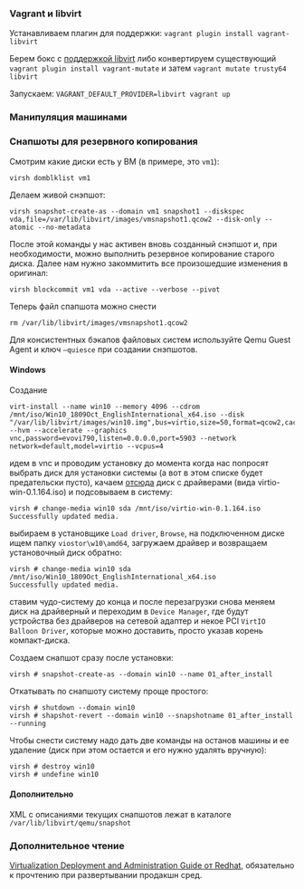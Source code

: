 ### Vagrant и libvirt

Устанавливаем плагин для поддержки: `vagrant plugin install vagrant-libvirt`

Берем бокс с [поддержкой libvirt](https://app.vagrantup.com/boxes/search?provider=libvirt) либо конвертируем существующий `vagrant plugin install vagrant-mutate` и затем `vagrant mutate trusty64 libvirt`

Запускаем: `VAGRANT_DEFAULT_PROVIDER=libvirt vagrant up`

### Манипуляция машинами

### Снапшоты для резервного копирования

Смотрим какие диски есть у ВМ (в примере, это `vm1`):

```shell
virsh domblklist vm1
```

Делаем живой снэпшот:

```shell
virsh snapshot-create-as --domain vm1 snapshot1 --diskspec vda,file=/var/lib/libvirt/images/vmsnapshot1.qcow2 --disk-only --atomic --no-metadata
```

После этой команды у нас активен вновь созданный снэпшот и, при необходимости,
можно выполнить резервное копирование старого диска. Далее нам нужно закоммитить
все произошедшие изменения в оригинал:

```shell
virsh blockcommit vm1 vda --active --verbose --pivot
```

Теперь файл спапшота можно снести

```shell
rm /var/lib/libvirt/images/vmsnapshot1.qcow2
```

Для консистентных бэкапов файловых систем используйте Qemu Guest Agent и ключ
`–quiesce` при создании снэпшотов.

#### Windows

Создание

```shell
virt-install --name win10 --memory 4096 --cdrom /mnt/iso/Win10_1809Oct_EnglishInternational_x64.iso --disk "/var/lib/libvirt/images/win10.img",bus=virtio,size=50,format=qcow2,cache=writeback --hvm --accelerate --graphics vnc,password=evovi790,listen=0.0.0.0,port=5903 --network network=default,model=virtio --vcpus=4
```

идем в vnc и проводим установку до момента когда нас попросят выбрать диск для
установки системы (а вот в этом списке будет предательски пусто), качаем
[отсюда](https://fedorapeople.org/groups/virt/virtio-win/direct-downloads/archive-virtio/)
диск с драйверами (вида virtio-win-0.1.164.iso) и подсовываем в систему:

```shell
virsh # change-media win10 sda /mnt/iso/virtio-win-0.1.164.iso
Successfully updated media.
```

выбираем в установщике `Load driver`, `Browse`, на подключенном диске ищем папку
`viostor\w10\amd64`, загружаем драйвер и возвращаем установочный диск обратно:

```shell
virsh # change-media win10 sda /mnt/iso/Win10_1809Oct_EnglishInternational_x64.iso
Successfully updated media.
```

ставим чудо-систему до конца и после перезагрузки снова меняем диск на
драйверный и переходим в `Device Manager`, где будут устройства без драйверов на
сетевой адаптер и некое PCI `VirtIO Balloon Driver`, которые можно доставить,
просто указав корень компакт-диска.

Создаем снапшот сразу после установки:

```shell
virsh # snapshot-create-as --domain win10 --name 01_after_install
```

Откатывать по снапшоту систему проще простого:

```shell
virsh # shutdown --domain win10
virsh # shapshot-revert --domain win10 --snapshotname 01_after_install --running
```

Чтобы снести систему надо дать две команды на останов машины и ее удаление (диск
при этом остается и его нужно удалять вручную):

```shell
virsh # destroy win10
virsh # undefine win10
```

#### Дополнительно

XML с описаниями текущих снапшотов лежат в каталоге `/var/lib/libvirt/qemu/snapshot`

### Дополнительное чтение

[Virtualization Deployment and Administration Guide от
Redhat](https://access.redhat.com/documentation/en-us/red_hat_enterprise_linux/7/html-single/virtualization_deployment_and_administration_guide/index),
обязательно к прочтению при развертывании продакшн сред.

